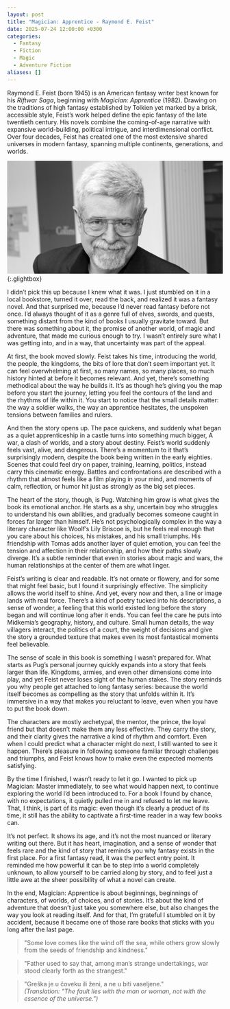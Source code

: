 ```yaml
---
layout: post
title: "Magician: Apprentice - Raymond E. Feist"
date: 2025-07-24 12:00:00 +0300
categories:
  - Fantasy
  - Fiction
  - Magic
  - Adventure Fiction
aliases: []
---
```

Raymond E. Feist (born 1945) is an American fantasy writer best known for his _Riftwar Saga_, beginning with _Magician: Apprentice_ (1982). Drawing on the traditions of high fantasy established by Tolkien yet marked by a brisk, accessible style, Feist’s work helped define the epic fantasy of the late twentieth century. His novels combine the coming-of-age narrative with expansive world-building, political intrigue, and interdimensional conflict. Over four decades, Feist has created one of the most extensive shared universes in modern fantasy, spanning multiple continents, generations, and worlds.



[![Raymond E. Feist](/assets/image/Feist.jpg)](/assets/image/Feist.jpg){:.glightbox}



I didn’t pick this up because I knew what it was. I just stumbled on it in a local bookstore, turned it over, read the back, and realized it was a fantasy novel. And that surprised me, because I’d never read fantasy before not once. I’d always thought of it as a genre full of elves, swords, and quests, something distant from the kind of books I usually gravitate toward. But there was something about it, the promise of another world, of magic and adventure, that made me curious enough to try. I wasn’t entirely sure what I was getting into, and in a way, that uncertainty was part of the appeal.

At first, the book moved slowly. Feist takes his time, introducing the world, the people, the kingdoms, the bits of lore that don’t seem important yet. It can feel overwhelming at first, so many names, so many places, so much history hinted at before it becomes relevant. And yet, there’s something methodical about the way he builds it. It’s as though he’s giving you the map before you start the journey, letting you feel the contours of the land and the rhythms of life within it. You start to notice that the small details matter: the way a soldier walks, the way an apprentice hesitates, the unspoken tensions between families and rulers.

And then the story opens up. The pace quickens, and suddenly what began as a quiet apprenticeship in a castle turns into something much bigger, A war, a clash of worlds, and a story about destiny. Feist’s world suddenly feels vast, alive, and dangerous. There’s a momentum to it that’s surprisingly modern, despite the book being written in the early eighties. Scenes that could feel dry on paper, training, learning, politics, instead carry this cinematic energy. Battles and confrontations are described with a rhythm that almost feels like a film playing in your mind, and moments of calm, reflection, or humor hit just as strongly as the big set pieces.

The heart of the story, though, is Pug. Watching him grow is what gives the book its emotional anchor. He starts as a shy, uncertain boy who struggles to understand his own abilities, and gradually becomes someone caught in forces far larger than himself. He’s not psychologically complex in the way a literary character like Woolf’s Lily Briscoe is, but he feels real enough that you care about his choices, his mistakes, and his small triumphs. His friendship with Tomas adds another layer of quiet emotion, you can feel the tension and affection in their relationship, and how their paths slowly diverge. It’s a subtle reminder that even in stories about magic and wars, the human relationships at the center of them are what linger.

Feist’s writing is clear and readable. It’s not ornate or flowery, and for some that might feel basic, but I found it surprisingly effective. The simplicity allows the world itself to shine. And yet, every now and then, a line or image lands with real force. There’s a kind of poetry tucked into his descriptions, a sense of wonder, a feeling that this world existed long before the story began and will continue long after it ends. You can feel the care he puts into Midkemia’s geography, history, and culture. Small human details, the way villagers interact, the politics of a court, the weight of decisions and give the story a grounded texture that makes even its most fantastical moments feel believable.


The sense of scale in this book is something I wasn’t prepared for. What starts as Pug’s personal journey quickly expands into a story that feels larger than life. Kingdoms, armies, and even other dimensions come into play, and yet Feist never loses sight of the human stakes. The story reminds you why people get attached to long fantasy series: because the world itself becomes as compelling as the story that unfolds within it. It’s immersive in a way that makes you reluctant to leave, even when you have to put the book down.

The characters are mostly archetypal, the mentor, the prince, the loyal friend but that doesn’t make them any less effective. They carry the story, and their clarity gives the narrative a kind of rhythm and comfort. Even when I could predict what a character might do next, I still wanted to see it happen. There’s pleasure in following someone familiar through challenges and triumphs, and Feist knows how to make even the expected moments satisfying.

By the time I finished, I wasn’t ready to let it go. I wanted to pick up Magician: Master immediately, to see what would happen next, to continue exploring the world I’d been introduced to. For a book I found by chance, with no expectations, it quietly pulled me in and refused to let me leave. That, I think, is part of its magic: even though it’s clearly a product of its time, it still has the ability to captivate a first-time reader in a way few books can.

It’s not perfect. It shows its age, and it’s not the most nuanced or literary writing out there. But it has heart, imagination, and a sense of wonder that feels rare and the kind of story that reminds you why fantasy exists in the first place. For a first fantasy read, it was the perfect entry point. It reminded me how powerful it can be to step into a world completely unknown, to allow yourself to be carried along by story, and to feel just a little awe at the sheer possibility of what a novel can create.

In the end, Magician: Apprentice is about beginnings, beginnings of characters, of worlds, of choices, and of stories. It’s about the kind of adventure that doesn’t just take you somewhere else, but also changes the way you look at reading itself. And for that, I’m grateful I stumbled on it by accident, because it became one of those rare books that sticks with you long after the last page.



>"Some love comes like the wind off the sea, while others grow slowly from the seeds of friendship and kindness."

>"Father used to say that, among man’s strange undertakings, war stood clearly forth as the strangest."

>"Greška je u čoveku ili ženi, a ne u biti vaseljene."  
_(Translation: "The fault lies with the man or woman, not with the essence of the universe.")_

